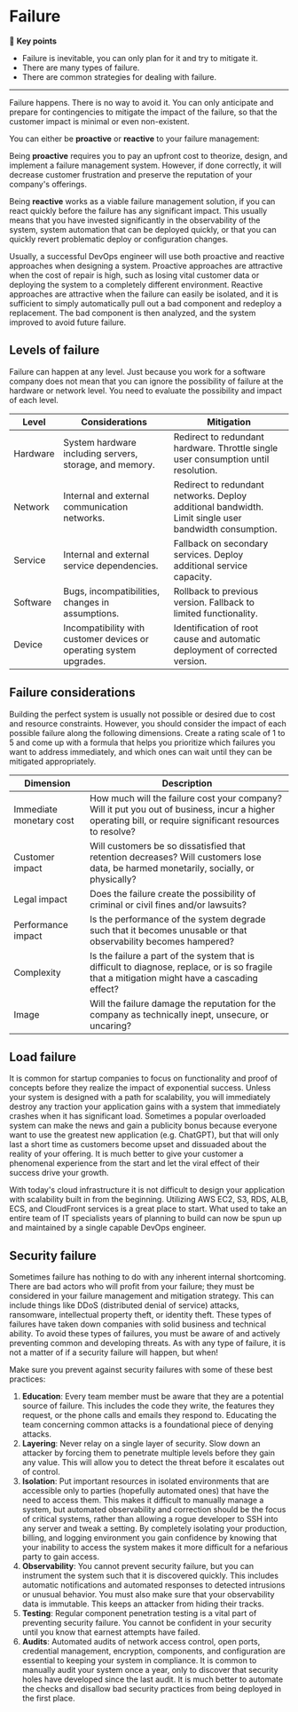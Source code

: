 # Failure

🔑 **Key points**

- Failure is inevitable, you can only plan for it and try to mitigate it.
- There are many types of failure.
- There are common strategies for dealing with failure.

---

Failure happens. There is no way to avoid it. You can only anticipate and prepare for contingencies to mitigate the impact of the failure, so that the customer impact is minimal or even non-existent.

You can either be **proactive** or **reactive** to your failure management:

Being **proactive** requires you to pay an upfront cost to theorize, design, and implement a failure management system. However, if done correctly, it will decrease customer frustration and preserve the reputation of your company's offerings.

Being **reactive** works as a viable failure management solution, if you can react quickly before the failure has any significant impact. This usually means that you have invested significantly in the observability of the system, system automation that can be deployed quickly, or that you can quickly revert problematic deploy or configuration changes.

Usually, a successful DevOps engineer will use both proactive and reactive approaches when designing a system. Proactive approaches are attractive when the cost of repair is high, such as losing vital customer data or deploying the system to a completely different environment. Reactive approaches are attractive when the failure can easily be isolated, and it is sufficient to simply automatically pull out a bad component and redeploy a replacement. The bad component is then analyzed, and the system improved to avoid future failure.

## Levels of failure

Failure can happen at any level. Just because you work for a software company does not mean that you can ignore the possibility of failure at the hardware or network level. You need to evaluate the possibility and impact of each level.

| Level    | Considerations                                                      | Mitigation                                                                                            |
| -------- | ------------------------------------------------------------------- | ----------------------------------------------------------------------------------------------------- |
| Hardware | System hardware including servers, storage, and memory.             | Redirect to redundant hardware. Throttle single user consumption until resolution.                    |
| Network  | Internal and external communication networks.                       | Redirect to redundant networks. Deploy additional bandwidth. Limit single user bandwidth consumption. |
| Service  | Internal and external service dependencies.                         | Fallback on secondary services. Deploy additional service capacity.                                   |
| Software | Bugs, incompatibilities, changes in assumptions.                    | Rollback to previous version. Fallback to limited functionality.                                      |
| Device   | Incompatibility with customer devices or operating system upgrades. | Identification of root cause and automatic deployment of corrected version.                           |

## Failure considerations

Building the perfect system is usually not possible or desired due to cost and resource constraints. However, you should consider the impact of each possible failure along the following dimensions. Create a rating scale of 1 to 5 and come up with a formula that helps you prioritize which failures you want to address immediately, and which ones can wait until they can be mitigated appropriately.

| Dimension               | Description                                                                                                                                               |
| ----------------------- | --------------------------------------------------------------------------------------------------------------------------------------------------------- |
| Immediate monetary cost | How much will the failure cost your company? Will it put you out of business, incur a higher operating bill, or require significant resources to resolve? |
| Customer impact         | Will customers be so dissatisfied that retention decreases? Will customers lose data, be harmed monetarily, socially, or physically?                      |
| Legal impact            | Does the failure create the possibility of criminal or civil fines and/or lawsuits?                                                                       |
| Performance impact      | Is the performance of the system degrade such that it becomes unusable or that observability becomes hampered?                                            |
| Complexity              | Is the failure a part of the system that is difficult to diagnose, replace, or is so fragile that a mitigation might have a cascading effect?             |
| Image                   | Will the failure damage the reputation for the company as technically inept, unsecure, or uncaring?                                                       |

## Load failure

It is common for startup companies to focus on functionality and proof of concepts before they realize the impact of exponential success. Unless your system is designed with a path for scalability, you will immediately destroy any traction your application gains with a system that immediately crashes when it has significant load. Sometimes a popular overloaded system can make the news and gain a publicity bonus because everyone want to use the greatest new application (e.g. ChatGPT), but that will only last a short time as customers become upset and dissuaded about the reality of your offering. It is much better to give your customer a phenomenal experience from the start and let the viral effect of their success drive your growth.

With today's cloud infrastructure it is not difficult to design your application with scalability built in from the beginning. Utilizing AWS EC2, S3, RDS, ALB, ECS, and CloudFront services is a great place to start. What used to take an entire team of IT specialists years of planning to build can now be spun up and maintained by a single capable DevOps engineer.

## Security failure

Sometimes failure has nothing to do with any inherent internal shortcoming. There are bad actors who will profit from your failure; they must be considered in your failure management and mitigation strategy. This can include things like DDoS (distributed denial of service) attacks, ransomware, intellectual property theft, or identity theft. These types of failures have taken down companies with solid business and technical ability. To avoid these types of failures, you must be aware of and actively preventing common and developing threats. As with any type of failure, it is not a matter of if a security failure will happen, but when!

Make sure you prevent against security failures with some of these best practices:

1. **Education**: Every team member must be aware that they are a potential source of failure. This includes the code they write, the features they request, or the phone calls and emails they respond to. Educating the team concerning common attacks is a foundational piece of denying attacks.
1. **Layering**: Never relay on a single layer of security. Slow down an attacker by forcing them to penetrate multiple levels before they gain any value. This will allow you to detect the threat before it escalates out of control.
1. **Isolation**: Put important resources in isolated environments that are accessible only to parties (hopefully automated ones) that have the need to access them. This makes it difficult to manually manage a system, but automated observability and correction should be the focus of critical systems, rather than allowing a rogue developer to SSH into any server and tweak a setting. By completely isolating your production, billing, and logging environment you gain confidence by knowing that your inability to access the system makes it more difficult for a nefarious party to gain access.
1. **Observability**: You cannot prevent security failure, but you can instrument the system such that it is discovered quickly. This includes automatic notifications and automated responses to detected intrusions or unusual behavior. You must also make sure that your observability data is immutable. This keeps an attacker from hiding their tracks.
1. **Testing**: Regular component penetration testing is a vital part of preventing security failure. You cannot be confident in your security until you know that earnest attempts have failed.
1. **Audits**: Automated audits of network access control, open ports, credential management, encryption, components, and configuration are essential to keeping your system in compliance. It is common to manually audit your system once a year, only to discover that security holes have developed since the last audit. It is much better to automate the checks and disallow bad security practices from being deployed in the first place.
